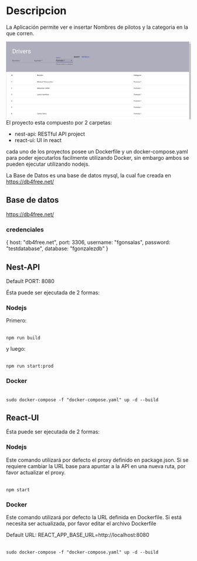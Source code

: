 # Descripcion

La Aplicación permite ver e insertar Nombres de pilotos y la categoria en la que corren.

<img src="https://raw.githubusercontent.com/fgoninf/rendalo/master/preview.png"
     style="float: left; margin-right: 10px;" />
     


El proyecto esta compuesto por 2 carpetas:
- nest-api: RESTful API project 
- react-ui: UI in react

cada uno de los proyectos posee un Dockerfile y un docker-compose.yaml para poder ejecutarlos facilmente utilizando Docker, sin embargo ambos se pueden ejecutar utilizando nodejs.

La Base de Datos es una base de datos mysql, la cual fue creada en https://db4free.net/

## Base de datos

https://db4free.net/

### credenciales

{
    host: "db4free.net",
    port: 3306,
    username: "fgonsalas",
    password: "testdatabase",
    database: "fgonzalezdb"
}

## Nest-API

Default PORT: 8080

Ésta puede ser ejecutada de 2 formas:

### Nodejs

Primero:

```

npm run build

```

y luego:

```

npm run start:prod

```


### Docker 

```

sudo docker-compose -f "docker-compose.yaml" up -d --build

```


## React-UI

Ésta puede ser ejecutada de 2 formas:

### Nodejs

Este comando utilizará por defecto el proxy definido en package.json.
Si se requiere cambiar la URL base para apuntar a la API en una nueva ruta, por favor actualizar el proxy.

```

npm start

```


### Docker 

Este comando utilizará por defecto la URL definida en Dockerfile. Si está necesita ser actualizada, por favor editar el archivo Dockerfile

Default URL: REACT_APP_BASE_URL=http://localhost:8080

```

sudo docker-compose -f "docker-compose.yaml" up -d --build

```